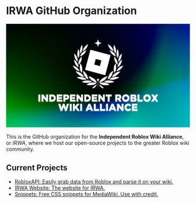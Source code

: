 # IRWA GitHub Organization
![Logo](https://github.com/Roblox-Indie-Wikis/.github/blob/main/IndieRobloxWikiAlliance.png)

This is the GitHub organization for the **Independent Roblox Wiki Alliance**, or *IRWA*, where we host our open-source projects to the greater Roblox wiki community.

## Current Projects
- [RobloxAPI: Easily grab data from Roblox and parse it on your wiki.](https://github.com/Roblox-Indie-Wikis/mediawiki-extensions-RobloxAPI)
- [IRWA Website: The website for IRWA.](https://github.com/Roblox-Indie-Wikis/irwa-website)
- [Snippets: Free CSS snippets for MediaWiki. Use with credit.](https://github.com/Roblox-Indie-Wikis/snippets)
